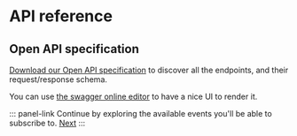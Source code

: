 # API reference

## Open API specification

[Download our Open API specification](https://storage.googleapis.com/akecld-prd-sdk-aep-dev-api-assets/openapi_specification.yml) to discover all the endpoints, and their request/response schema.

You can use [the swagger online editor](https://editor-next.swagger.io/) to have a nice UI to render it.

::: panel-link Continue by exploring the available events you'll be able to subscribe to. [Next](/event-platform/available-events.html)
:::
